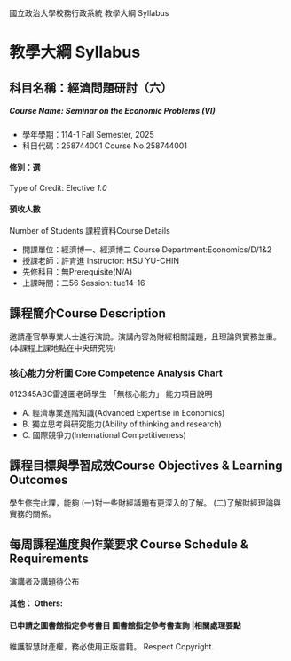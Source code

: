 國立政治大學校務行政系統 教學大綱 Syllabus
# 教學大綱 Syllabus
##  科目名稱：經濟問題研討（六）
#####  Course Name: Seminar on the Economic Problems (VI)
  * 學年學期：114-1 Fall Semester, 2025 
  * 科目代碼：258744001 Course No.258744001
#### 修別：選
Type of Credit: Elective 
_1.0_
#### 預收人數
Number of Students
課程資料Course Details
  * 開課單位：經濟博一、經濟博二 Course Department:Economics/D/1&2 
  * 授課老師：許育進 Instructor: HSU YU-CHIN 
  * 先修科目：無Prerequisite(N/A)
  * 上課時間：二56 Session: tue14-16
##  課程簡介Course Description
邀請產官學專業人士進行演說。演講內容為財經相關議題，且理論與實務並重。(本課程上課地點在中央研究院)
###  核心能力分析圖 Core Competence Analysis Chart
012345ABC雷達圖老師學生
「無核心能力」 
能力項目說明
  * A. 經濟專業進階知識(Advanced Expertise in Economics)
  * B. 獨立思考與研究能力(Ability of thinking and research)
  * C. 國際競爭力(International Competitiveness)
##  課程目標與學習成效Course Objectives & Learning Outcomes 
學生修完此課，能夠
(一)對一些財經議題有更深入的了解。
(二)了解財經理論與實務的關係。
##  每周課程進度與作業要求 Course Schedule & Requirements
演講者及講題待公布
####  其他： Others:
####  已申請之圖書館指定參考書目  圖書館指定參考書查詢 |相關處理要點
維護智慧財產權，務必使用正版書籍。 Respect Copyright.